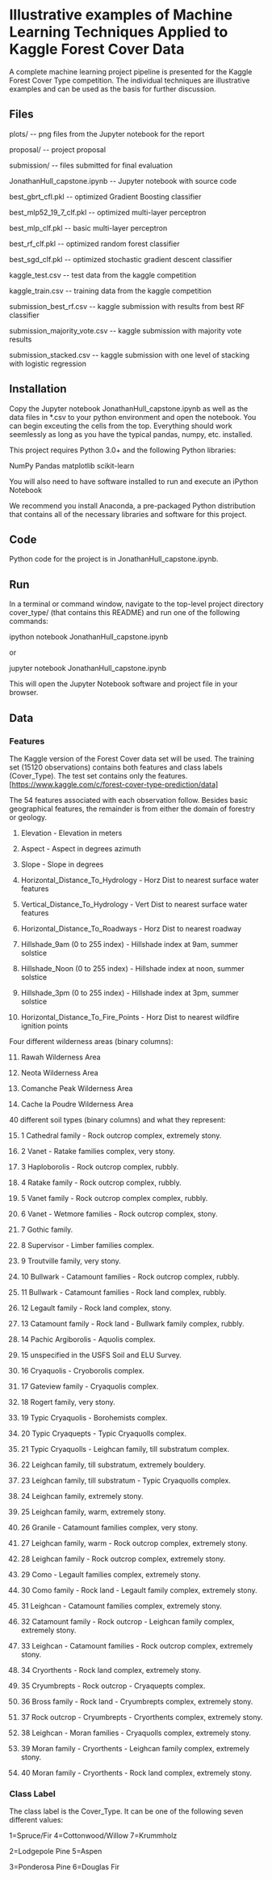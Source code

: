 # Illustrative examples of Machine Learning Techniques Applied to Kaggle Forest Cover Data

A complete machine learning project pipeline is presented for the Kaggle Forest Cover Type competition.  The individual techniques are illustrative examples and can be used as the basis for further discussion.

## Files

plots/ -- png files from the Jupyter notebook for the report

proposal/ -- project proposal

submission/ -- files submitted for final evaluation

JonathanHull_capstone.ipynb -- Jupyter notebook with source code

best_gbrt_cfl.pkl -- optimized Gradient Boosting classifier

best_mlp52_19_7_clf.pkl	 -- optimized multi-layer perceptron

best_mlp_clf.pkl -- basic multi-layer perceptron

best_rf_clf.pkl	-- optimized random forest classifier

best_sgd_clf.pkl -- optimized stochastic gradient descent classifier

kaggle_test.csv	-- test data from the kaggle competition

kaggle_train.csv -- training data from the kaggle competition

submission_best_rf.csv	-- kaggle submission with results from best RF classifier

submission_majority_vote.csv -- kaggle submission with majority vote results

submission_stacked.csv -- kaggle submission with one level of stacking with logistic regression

## Installation

Copy the Jupyter notebook JonathanHull_capstone.ipynb as well as the data files in \*.csv to your python environment and open the notebook.  You can begin exceuting the cells from the top.  Everything should work seemlessly as long as you have the typical pandas, numpy, etc. installed.

This project requires Python 3.0+ and the following Python libraries:

NumPy
Pandas
matplotlib
scikit-learn

You will also need to have software installed to run and execute an iPython Notebook

We recommend you install Anaconda, a pre-packaged Python distribution that contains all of the necessary libraries and software for this project.

## Code

Python code for the project is in JonathanHull_capstone.ipynb.

## Run

In a terminal or command window, navigate to the top-level project directory cover_type/ (that contains this README) and run one of the following commands:

ipython notebook JonathanHull_capstone.ipynb

or

jupyter notebook JonathanHull_capstone.ipynb

This will open the Jupyter Notebook software and project file in your browser.

## Data
### Features

The Kaggle version of the Forest Cover data set will be used.  The training set (15120 observations) contains both features and class labels (Cover_Type).  The test set contains only the features.  [https://www.kaggle.com/c/forest-cover-type-prediction/data]

The 54 features associated with each observation follow.  Besides basic geographical features, the remainder is from either the domain of forestry or geology.

1.	Elevation - Elevation in meters

2.	Aspect - Aspect in degrees azimuth

3.	Slope - Slope in degrees

4.	Horizontal_Distance_To_Hydrology - Horz Dist to nearest surface water features

5.	Vertical_Distance_To_Hydrology - Vert Dist to nearest surface water features

6.	Horizontal_Distance_To_Roadways - Horz Dist to nearest roadway

7.	Hillshade_9am (0 to 255 index) - Hillshade index at 9am, summer solstice

8.	Hillshade_Noon (0 to 255 index) - Hillshade index at noon, summer solstice

9.	Hillshade_3pm (0 to 255 index) - Hillshade index at 3pm, summer solstice

10.	Horizontal_Distance_To_Fire_Points - Horz Dist to nearest wildfire ignition points

Four different wilderness areas (binary columns):

11.	Rawah Wilderness Area

12.	Neota Wilderness Area

13.	Comanche Peak Wilderness Area

14.	Cache la Poudre Wilderness Area

40 different soil types (binary columns) and what they represent:

15.	1 Cathedral family - Rock outcrop complex, extremely stony.

16.	2 Vanet - Ratake families complex, very stony.

17.	3 Haploborolis - Rock outcrop complex, rubbly.

18.	4 Ratake family - Rock outcrop complex, rubbly.

19.	5 Vanet family - Rock outcrop complex complex, rubbly.

20.	6 Vanet - Wetmore families - Rock outcrop complex, stony.

21.	7 Gothic family.

22.	8 Supervisor - Limber families complex.

23.	9 Troutville family, very stony.

24.	10 Bullwark - Catamount families - Rock outcrop complex, rubbly.

25.	11 Bullwark - Catamount families - Rock land complex, rubbly.

26.	12 Legault family - Rock land complex, stony.

27.	13 Catamount family - Rock land - Bullwark family complex, rubbly.

28.	14 Pachic Argiborolis - Aquolis complex.

29.	15 unspecified in the USFS Soil and ELU Survey.

30.	16 Cryaquolis - Cryoborolis complex.

31.	17 Gateview family - Cryaquolis complex.

32.	18 Rogert family, very stony.

33.	19 Typic Cryaquolis - Borohemists complex.

34.	20 Typic Cryaquepts - Typic Cryaquolls complex.

35.	21 Typic Cryaquolls - Leighcan family, till substratum complex.

36.	22 Leighcan family, till substratum, extremely bouldery.

37.	23 Leighcan family, till substratum - Typic Cryaquolls complex.

38.	24 Leighcan family, extremely stony.

39.	25 Leighcan family, warm, extremely stony.

40.	26 Granile - Catamount families complex, very stony.

41.	27 Leighcan family, warm - Rock outcrop complex, extremely stony.

42.	28 Leighcan family - Rock outcrop complex, extremely stony.

43.	29 Como - Legault families complex, extremely stony.

44.	30 Como family - Rock land - Legault family complex, extremely stony.

45.	31 Leighcan - Catamount families complex, extremely stony.

46.	32 Catamount family - Rock outcrop - Leighcan family complex, extremely stony.

47.	33 Leighcan - Catamount families - Rock outcrop complex, extremely stony.

48.	34 Cryorthents - Rock land complex, extremely stony.

49.	35 Cryumbrepts - Rock outcrop - Cryaquepts complex.

50.	36 Bross family - Rock land - Cryumbrepts complex, extremely stony.

51.	37 Rock outcrop - Cryumbrepts - Cryorthents complex, extremely stony.

52.	38 Leighcan - Moran families - Cryaquolls complex, extremely stony.

53.	39 Moran family - Cryorthents - Leighcan family complex, extremely stony.

54.	40 Moran family - Cryorthents - Rock land complex, extremely stony.

### Class Label

The class label is the Cover_Type.  It can be one of the following seven different values:

1=Spruce/Fir	4=Cottonwood/Willow	7=Krummholz

2=Lodgepole Pine	5=Aspen		

3=Ponderosa Pine	6=Douglas Fir		


